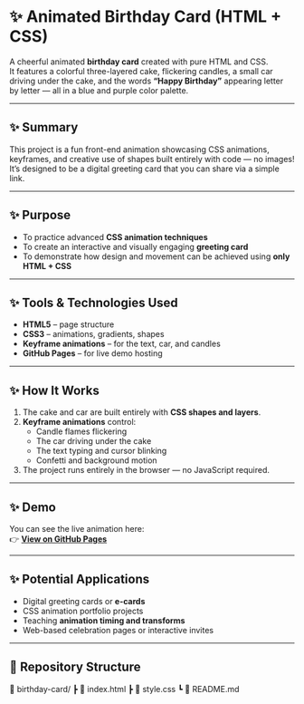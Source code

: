 # ✨ Animated Birthday Card (HTML + CSS)

A cheerful animated **birthday card** created with pure HTML and CSS.  
It features a colorful three-layered cake, flickering candles, a small car driving under the cake, and the words **“Happy Birthday”** appearing letter by letter — all in a blue and purple color palette.

---

## ✨ Summary

This project is a fun front-end animation showcasing CSS animations, keyframes, and creative use of shapes built entirely with code — no images!  
It’s designed to be a digital greeting card that you can share via a simple link.

---

## ✨ Purpose

- To practice advanced **CSS animation techniques**  
- To create an interactive and visually engaging **greeting card**  
- To demonstrate how design and movement can be achieved using **only HTML + CSS**

---

## ✨ Tools & Technologies Used

- **HTML5** – page structure  
- **CSS3** – animations, gradients, shapes  
- **Keyframe animations** – for the text, car, and candles  
- **GitHub Pages** – for live demo hosting  

---

## ✨ How It Works

1. The cake and car are built entirely with **CSS shapes and layers**.  
2. **Keyframe animations** control:
   - Candle flames flickering  
   - The car driving under the cake  
   - The text typing and cursor blinking  
   - Confetti and background motion  
3. The project runs entirely in the browser — no JavaScript required.  

---

## ✨ Demo

You can see the live animation here:  
👉 **[View on GitHub Pages](https://daria-ropelato.github.io/Birthday_Card_html_css/)**

---

## ✨ Potential Applications

- Digital greeting cards or **e-cards**  
- CSS animation portfolio projects  
- Teaching **animation timing and transforms**  
- Web-based celebration pages or interactive invites  

---

## 📂 Repository Structure

📁 birthday-card/
┣ 📄 index.html
┣ 📄 style.css
┗ 📄 README.md

